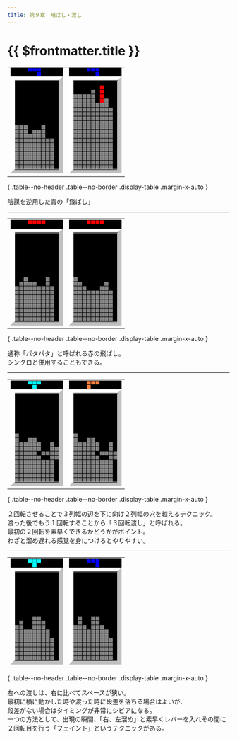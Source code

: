 ```yaml
---
title: 第９章　飛ばし・渡し
---
```


# {{ $frontmatter.title }}

|      |      |
| :--: | :--: |
| ![](/img/9/01.gif) | ![](/img/9/02.gif) |

{ .table--no-header .table--no-border .display-table .margin-x-auto }

陰謀を逆用した青の「飛ばし」  

------

|      |      |
| :--: | :--: |
| ![](/img/9/03.gif) | ![](/img/9/04.gif) |

{ .table--no-header .table--no-border .display-table .margin-x-auto }

通称「パタパタ」と呼ばれる赤の飛ばし。  
シンクロと併用することもできる。  

------

|      |      |
| :--: | :--: |
| ![](/img/9/05.gif) | ![](/img/9/06.gif) |

{ .table--no-header .table--no-border .display-table .margin-x-auto }

２回転させることで３列幅の辺を下に向け２列幅の穴を越えるテクニック。  
渡った後でもう１回転することから「３回転渡し」と呼ばれる。  
最初の２回転を素早くできるかどうかがポイント。  
わざと溜め遅れる感覚を身につけるとやりやすい。  

------

|      |      |
| :--: | :--: |
| ![](/img/9/07.gif) | ![](/img/9/08.gif) |

{ .table--no-header .table--no-border .display-table .margin-x-auto }

左への渡しは、右に比べてスペースが狭い。  
最初に横に動かした時や渡った時に段差を落ちる場合はよいが、  
段差がない場合はタイミングが非常にシビアになる。  
一つの方法として、出現の瞬間、「右、左溜め」と素早くレバーを入れその間に２回転目を行う「フェイント」というテクニックがある。  
